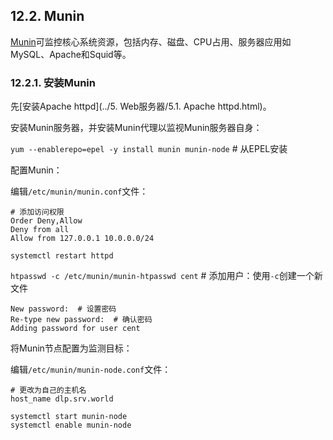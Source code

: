 ## 12.2. Munin

[Munin](http://munin-monitoring.org/)可监控核心系统资源，包括内存、磁盘、CPU占用、服务器应用如MySQL、Apache和Squid等。

### 12.2.1. 安装Munin

先[安装Apache httpd](../5. Web服务器/5.1. Apache httpd.html)。

安装Munin服务器，并安装Munin代理以监视Munin服务器自身：

`yum --enablerepo=epel -y install munin munin-node` # 从EPEL安装

配置Munin：

编辑`/etc/munin/munin.conf`文件：

```
# 添加访问权限
Order Deny,Allow
Deny from all
Allow from 127.0.0.1 10.0.0.0/24
```

`systemctl restart httpd`

`htpasswd -c /etc/munin/munin-htpasswd cent` # 添加用户：使用`-c`创建一个新文件

```
New password:  # 设置密码
Re-type new password:  # 确认密码
Adding password for user cent
```

将Munin节点配置为监测目标：

编辑`/etc/munin/munin-node.conf`文件：

```
# 更改为自己的主机名
host_name dlp.srv.world
```

```
systemctl start munin-node
systemctl enable munin-node
```


















